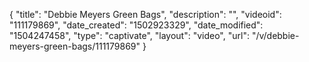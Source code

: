 {
    "title": "Debbie Meyers Green Bags",
    "description": "",
    "videoid": "111179869",
    "date_created": "1502923329",
    "date_modified": "1504247458",
    "type": "captivate",
    "layout": "video",
    "url": "\/v\/debbie-meyers-green-bags\/111179869"
}